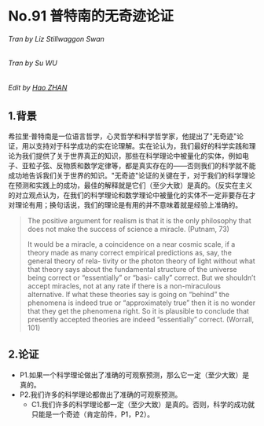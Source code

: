 # No.91 普特南的无奇迹论证

###### Tran by Liz Stillwaggon Swan

###### Tran by Su WU

###### Edit by [Hao ZHAN](https://github.com/zhanhao93)



## 1.背景

希拉里·普特南是一位语言哲学，心灵哲学和科学哲学家，他提出了"无奇迹"论证，用以支持对于科学成功的实在论理解。实在论认为，我们最好的科学实践和理论为我们提供了关于世界真正的知识，那些在科学理论中被量化的实体，例如电子、亚粒子弦、反物质和数学定律等，都是真实存在的——否则我们的科学就不能成功地告诉我们关于世界的知识。"无奇迹"论证的关键在于，对于我们的科学理论在预测和实践上的成功，最佳的解释就是它们（至少大致）是真的。（反实在主义的对立观点认为，在我们的科学理论和数学理论中被量化的实体不一定非要存在才对理论有用；换句话说，我们的理论是有用的并不意味着就是经验上准确的。

> The positive argument for realism is that it is the only philosophy that does not make the success of science a miracle. (Putnam, 73) 
>
> It would be a miracle, a coincidence on a near cosmic scale, if a theory made as many correct empirical predictions as, say, the general theory of rela- tivity or the photon theory of light without what that theory says about the fundamental structure of the universe being correct or “essentially” or “basi- cally” correct. But we shouldn’t accept miracles, not at any rate if there is a non-miraculous alternative. If what these theories say is going on “behind” the phenomena is indeed true or “approximately true” then it is no wonder that they get the phenomena right. So it is plausible to conclude that presently accepted theories are indeed “essentially” correct. (Worrall, 101) 
>



## 2.论证

- P1.如果一个科学理论做出了准确的可观察预测，那么它一定（至少大致）是真的。
- P2.我们许多的科学理论都做出了准确的可观察预测。
  - C1.我们许多的科学理论都一定（至少大致）是真的。否则，科学的成功就只能是一个奇迹（肯定前件，P1，P2）。
